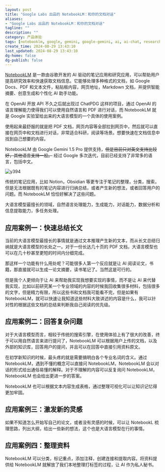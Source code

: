 ```yaml
---
layout: post
title: "Google Labs 出品的 NotebookLM：和你的文档对话"
aliases:
- "Google Labs 出品的 NotebookLM：和你的文档对话"
tagline: ""
description: ""
category: 产品体验
tags: [notebooklm, google, gemini, google-gemini, ai, ai-chat, research]
create_time: 2024-08-29 13:43:10
last_updated: 2024-08-29 13:43:10
dg-home: false
dg-publish: false
---
```


[NotebookLM](https://notebooklm.google/) 是一款由谷歌开发的 AI 驱动的笔记应用和研究应用，可以帮助用户提高研究效率和快速获取文档信息。它能够处理多种格式的文档，如 Google Docs、PDF 和文本文件，粘贴板内容，网页地址，Markdown 文档，并提供智能摘要、创意生成和个性化 AI 助手功能。

在 OpenAI 开放 API 不久之后就出现过 ChatPDG 这样的项目，通过 OpenAI 的语言理解能力使得我们可以使用自然语言和 PDF 进行对话，而 NotebookLM 就是 Google 实验室给出来的大语言模型的一个具体的使用案例。

使用起来最舒服的就是把 PDF 文档，网页内容等全部拉到网页中，然后就可以直接在网页中和文档进行对话，非常适合科研，阅读等场景。想要快速在文档信息中找到自己想要的内容。

NotebookLM 由 Google Gemini 1.5 Pro 提供支持，~~但是目前只对英文支持比较好，其他语言支持一般。~~ 经过 Google 多次迭代，目前已经支持了非常多的语言，包括中文。

![y394](https://photo.einverne.info/images/2024/08/27/y394.png)

传统的笔记应用，比如 Notion，Obsidian 等更专注于笔记的整理，分类，搜索，但是无法根据既有的笔记内容进行归纳总结，或者产生新的想法，或者回答用户的问题。而 NotebookLM 恰恰好解决了这些问题。

大语言模型最擅长的领域，自然语言处理能力，生成能力，对话能力，数据分析和信息提取能力，多任务处理。

## 应用案例一：快速总结长文

当前的大语言模型最擅长的事情就是通过文本推理产生新的文本，而从长文总结归纳就是大语言模型的长处之一。对于一份长达几十页的 PDF 文档，大语言模型也可以在几十秒甚至更短的时间内分细完成。

那这样一个功能有什么用处呢？可能很多人第一个反应就是让 AI 阅读论文，书籍，那直接就可以生成一论文摘要，读书笔记了。当然这是可行的。

但是我个人更倾向于让 AI 来帮助我实现我想要实现的事情，而不是让 AI 来代替我实现，比如以前研究某一个专业领域的内容的时候我回收集很多材料，包括很多的文字，但是精力有限，所以这些书和文档我可能看不完，但是如果有 NotebookLM，就可以快速让我知道这些材料大致讲述的内容是什么，我可以针对性的根据这些文档的总结来判断我自己阅读的优先级。

## 应用案例二：回答复杂问题

对于大语言模型而言，相较于传统的搜索引擎，在使用体验上有了很大的改善，终于可以用自然语言来进行提问了，NotebookLM 可以根据用户上传的文档，以及外部的知识库，回答用户的提问，并且可以在回答中直接引用资料原文。

在初学新知识的时候，最头疼的就是需要搞明白各个专业名词的含义。通过 NotebookLM，遇到不懂的概念可以直接问 NotebookLM，NotebookLM 会以对话的形式给出通俗易懂的解释。对于不理解的内容可以反复询问 NotebookLM，NotebookLM 也会给出更进一步的答案。

NotebookLM 也可以根据文本内容生成表格，通过整理可视化可以让知识记忆得更加牢固。

## 应用案例三：激发新的灵感

如果不知道怎么开始写自己的论文，或者没有灵感的时候，可以让 NotebookL 梳理思路，列出大纲，给出一些新的想法，这个也是大语言模型在行的事情。

## 应用案例四：整理资料

NotebookLM 可以分类，标记重点，添加注释，创建连接和提取内容。将资料提供给 NotebookLM 就解放了我们本地整理打标签的过程，让 AI 作为私人秘书。
